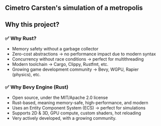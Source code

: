 ## Cimetro Carsten's simulation of a metropolis

## Why this project?

### ✅ Why Rust?

* Memory safety without a garbage collector
* Zero-cost abstractions → no performance impact due to modern syntax
* Concurrency without race conditions → perfect for multithreading
* Modern toolchain → Cargo, Clippy, Rustfmt, etc.
* Growing game development community → Bevy, WGPU, Rapier (physics), etc.

### ✅ Why Bevy Engine (Rust)

* Open source, under the MIT/Apache 2.0 license
* Rust-based, meaning memory-safe, high-performance, and modern
* Uses an Entity Component System (ECS) → perfect for simulations
* Supports 2D & 3D, GPU compute, custom shaders, hot reloading
* Very actively developed, with a growing community.

